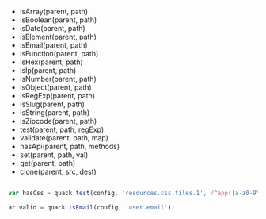 



* isArray(parent, path)
* isBoolean(parent, path)
* isDate(parent, path)
* isElement(parent, path)
* isEmail(parent, path)
* isFunction(parent, path)
* isHex(parent, path)
* isIp(parent, path)
* isNumber(parent, path)
* isObject(parent, path)
* isRegExp(parent, path)
* isSlug(parent, path)
* isString(parent, path)
* isZipcode(parent, path)
* test(parent, path, regExp)
* validate(parent, path, map)
* hasApi(parent, path, methods)
* set(parent, path, val)
* get(parent, path)
* clone(parent, src, dest)

```js

var hasCss = quack.test(config, 'resources.css.files.1', /^app([a-z0-9\._\-]+)css$/);

ar valid = quack.isEmail(config, 'user.email');



```